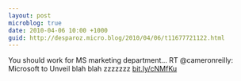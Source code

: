 ```yaml
---
layout: post
microblog: true
date: 2010-04-06 10:00 +1000
guid: http://desparoz.micro.blog/2010/04/06/t11677721122.html
---
```

You should work for MS marketing department... RT @cameronreilly: Microsoft to Unveil blah blah zzzzzzz  [bit.ly/cNMfKu](http://bit.ly/cNMfKu)
